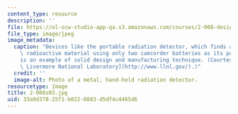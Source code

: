 ```yaml
---
content_type: resource
description: ''
file: https://ol-ocw-studio-app-qa.s3.amazonaws.com/courses/2-008-design-and-manufacturing-ii-spring-2003/33a9d37825f1b0220883d5df4c4465d6_2-008s03.jpg
file_type: image/jpeg
image_metadata:
  caption: "Devices like the portable radiation detector, which finds and identifies\
    \ radioactive material using only two camcorder batteries as its power source,\_\
    is an example of solid design and manufacturing technique. (Courtesy of [Lawrence\
    \ Livermore National Laboratory](http://www.llnl.gov/).)"
  credit: ''
  image-alt: Photo of a metal, hand-held radiation detector.
resourcetype: Image
title: 2-008s03.jpg
uid: 33a9d378-25f1-b022-0883-d5df4c4465d6
---
```

